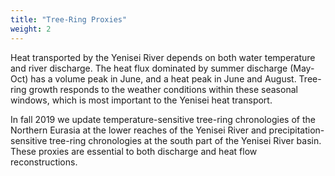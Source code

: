 ```yaml
---
title: "Tree-Ring Proxies"
weight: 2
---
```


Heat transported by the Yenisei River depends on both water
temperature and river discharge. The heat flux dominated by
summer discharge (May-Oct) has a volume peak in June, and a heat
peak in June and August. Tree-ring growth responds to the
weather conditions within these seasonal windows, which is most
important to the Yenisei heat transport.

In fall 2019 we update temperature-sensitive tree-ring
chronologies of the Northern Eurasia at the lower reaches of the
Yenisei River and precipitation-sensitive tree-ring chronologies
at the south part of the Yenisei River basin. These proxies are
essential to both discharge and heat flow reconstructions.
